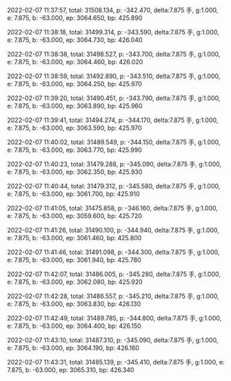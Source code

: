 2022-02-07 11:37:57, total: 31508.134, p: -342.470, delta:7.875 手, g:1.000, e: 7.875, b: -63.000, ep: 3064.650, bp: 425.890

2022-02-07 11:38:18, total: 31499.314, p: -343.590, delta:7.875 手, g:1.000, e: 7.875, b: -63.000, ep: 3064.730, bp: 426.040

2022-02-07 11:38:38, total: 31498.527, p: -343.700, delta:7.875 手, g:1.000, e: 7.875, b: -63.000, ep: 3064.460, bp: 426.020

2022-02-07 11:38:59, total: 31492.890, p: -343.510, delta:7.875 手, g:1.000, e: 7.875, b: -63.000, ep: 3064.250, bp: 425.970

2022-02-07 11:39:20, total: 31490.451, p: -343.790, delta:7.875 手, g:1.000, e: 7.875, b: -63.000, ep: 3063.890, bp: 425.960

2022-02-07 11:39:41, total: 31494.274, p: -344.170, delta:7.875 手, g:1.000, e: 7.875, b: -63.000, ep: 3063.590, bp: 425.970

2022-02-07 11:40:02, total: 31489.549, p: -344.150, delta:7.875 手, g:1.000, e: 7.875, b: -63.000, ep: 3063.770, bp: 425.990

2022-02-07 11:40:23, total: 31479.288, p: -345.090, delta:7.875 手, g:1.000, e: 7.875, b: -63.000, ep: 3062.350, bp: 425.930

2022-02-07 11:40:44, total: 31479.312, p: -345.580, delta:7.875 手, g:1.000, e: 7.875, b: -63.000, ep: 3061.700, bp: 425.910

2022-02-07 11:41:05, total: 31475.858, p: -346.160, delta:7.875 手, g:1.000, e: 7.875, b: -63.000, ep: 3059.600, bp: 425.720

2022-02-07 11:41:26, total: 31490.100, p: -344.940, delta:7.875 手, g:1.000, e: 7.875, b: -63.000, ep: 3061.460, bp: 425.800

2022-02-07 11:41:46, total: 31491.098, p: -344.300, delta:7.875 手, g:1.000, e: 7.875, b: -63.000, ep: 3061.940, bp: 425.780

2022-02-07 11:42:07, total: 31486.005, p: -345.280, delta:7.875 手, g:1.000, e: 7.875, b: -63.000, ep: 3062.080, bp: 425.920

2022-02-07 11:42:28, total: 31486.557, p: -345.210, delta:7.875 手, g:1.000, e: 7.875, b: -63.000, ep: 3063.830, bp: 426.130

2022-02-07 11:42:49, total: 31489.785, p: -344.800, delta:7.875 手, g:1.000, e: 7.875, b: -63.000, ep: 3064.400, bp: 426.150

2022-02-07 11:43:10, total: 31487.310, p: -345.090, delta:7.875 手, g:1.000, e: 7.875, b: -63.000, ep: 3064.190, bp: 426.160

2022-02-07 11:43:31, total: 31485.139, p: -345.410, delta:7.875 手, g:1.000, e: 7.875, b: -63.000, ep: 3065.310, bp: 426.340